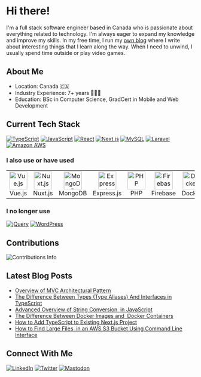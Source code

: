 # Hi there!

I'm a full stack software engineer based in Canada who is passionate about everything related to technology. I'm always eager to expand my knowledge and improve my skills. In my free time, I run my [own blog](https://blog.savetchuk.com/) where I write about interesting things that I learn along the way. When I need to unwind, I usually spend time outside or play video games.

## About Me
- Location: Canada 🇨🇦
- Industry Experience: 7+ years 🧑🏻‍💻
- Education: BSc in Computer Science, GradCert in Mobile and Web Development

## Current Tech Stack
[![TypeScript](https://img.shields.io/badge/TypeScript-007ACC?style=for-the-badge&logo=typescript&logoColor=white)](https://github.com/AndrewSavetchuk)
[![JavaScript](https://img.shields.io/badge/JavaScript-F7DF1E?style=for-the-badge&logo=javascript&logoColor=323330)](https://github.com/AndrewSavetchuk)
[![React](https://img.shields.io/badge/React-20232A?style=for-the-badge&logo=react&logoColor=61DAFB)](https://github.com/AndrewSavetchuk)
[![Next.js](https://img.shields.io/badge/next.js-20232A?style=for-the-badge&logo=nextdotjs&logoColor=white)](https://github.com/AndrewSavetchuk)
[![MySQL](https://img.shields.io/badge/MySQL-00618A?style=for-the-badge&logo=mysql&logoColor=white)](https://github.com/AndrewSavetchuk)
[![Laravel](https://img.shields.io/badge/Laravel-FD4F31?style=for-the-badge&logo=laravel&logoColor=white)](https://github.com/AndrewSavetchuk)
[![Amazon AWS](https://img.shields.io/badge/Amazon_AWS-FF9800?style=for-the-badge&logo=amazonaws&logoColor=white)](https://github.com/AndrewSavetchuk)

### I also use or have used
<table>
  <tr>
    <td align="center" width="96">
      <a href="https://github.com/AndrewSavetchuk">
        <img src="https://cdn.jsdelivr.net/gh/devicons/devicon/icons/vuejs/vuejs-original.svg" width="48" height="48" alt="Vue.js" />
      </a>
      <br>Vue.js
    </td>
    <td align="center" width="96">
      <a href="https://github.com/AndrewSavetchuk">
        <img src="https://cdn.jsdelivr.net/gh/devicons/devicon/icons/nuxtjs/nuxtjs-original.svg" width="48" height="48" alt="Nuxt.js" />
      </a>
      <br>Nuxt.js
    </td>
    <td align="center" width="96">
      <a href="https://github.com/AndrewSavetchuk">
        <img src="https://cdn.jsdelivr.net/gh/devicons/devicon/icons/mongodb/mongodb-original.svg" width="48" height="48" alt="MongoDB" />
      </a>
      <br>MongoDB
    </td>
    <td align="center" width="96">
      <a href="https://github.com/AndrewSavetchuk">
        <img src="https://cdn.jsdelivr.net/gh/devicons/devicon/icons/express/express-original.svg" width="48" height="48" alt="Express.js" />
      </a>
      <br>Express.js
    </td>
    <td align="center" width="96">
      <a href="https://github.com/AndrewSavetchuk">
        <img src="https://cdn.jsdelivr.net/gh/devicons/devicon/icons/php/php-plain.svg" width="48" height="48" alt="PHP" />
      </a>
      <br>PHP
    </td>
    <td align="center" width="96">
      <a href="https://github.com/AndrewSavetchuk">
        <img src="https://cdn.jsdelivr.net/gh/devicons/devicon/icons/firebase/firebase-plain.svg" width="48" height="48" alt="Firebase" />
      </a>
      <br>Firebase
    </td>
    <td align="center" width="96">
      <a href="https://github.com/AndrewSavetchuk">
        <img src="https://cdn.jsdelivr.net/gh/devicons/devicon/icons/docker/docker-original.svg" width="48" height="48" alt="Docker" />
      </a>
      <br>Docker
    </td>
  </tr>
</table>

### I no longer use
[![jQuery](https://img.shields.io/badge/jQuery-0769AD?style=for-the-badge&logo=jquery&logoColor=white)](https://github.com/AndrewSavetchuk)
[![WordPress](https://img.shields.io/badge/Wordpress-21759B?style=for-the-badge&logo=wordpress&logoColor=white)](https://github.com/AndrewSavetchuk)

<!--
- 🔭 I’m currently working on ...
- 🌱 I’m currently learning ...
- 👯 I’m looking to collaborate on ...
- 🤔 I’m looking for help with ...
- 💬 Ask me about ...
- 📫 How to reach me: ...
- 😄 Pronouns: ...
- ⚡ Fun fact: ...
-->

## Contributions
<img src="https://github-readme-streak-stats.herokuapp.com/?user=AndrewSavetchuk" alt="Contributions Info" />

## Latest Blog Posts
* [Overview of MVC Architectural Pattern](https://blog.savetchuk.com/overview-of-mvc-architectural-pattern)
* [The Difference Between Types (Type Aliases) And Interfaces in TypeScript](https://blog.savetchuk.com/the-difference-between-types-type-aliases-and-interfaces-in-typescript)
* [Advanced Overview of String Conversion  in JavaScript](https://blog.savetchuk.com/advanced-overview-of-string-conversion-in-javascript)
* [The Difference Between Docker Images and  Docker Containers](https://blog.savetchuk.com/the-difference-between-docker-images-and-docker-containers)
* [How to Add TypeScript to Existing Next.js Project](https://blog.savetchuk.com/how-to-add-typescript-to-existing-nextjs-project)
* [How to Find Large Files  in an AWS S3 Bucket Using Command Line Interface](https://blog.savetchuk.com/how-to-find-large-files-in-an-aws-s3-bucket-using-command-line-interface)

## Connect With Me
[![LinkedIn](https://img.shields.io/badge/LinkedIn-0077B5?style=for-the-badge&logo=linkedin&logoColor=white)](https://www.linkedin.com/in/andrewsavetchuk)
[![Twitter](https://img.shields.io/badge/Twitter-1DA1F2?style=for-the-badge&logo=twitter&logoColor=white)](https://twitter.com/AndrewSavetchuk)
[![Mastodon](https://img.shields.io/badge/Mastodon-6364FF?style=for-the-badge&logo=Mastodon&logoColor=white)](https://mas.to/@AndrewSavetchuk)
